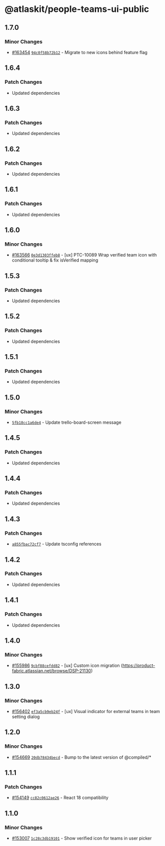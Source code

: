 # @atlaskit/people-teams-ui-public

## 1.7.0

### Minor Changes

- [#163454](https://stash.atlassian.com/projects/CONFCLOUD/repos/confluence-frontend/pull-requests/163454)
  [`94c0f58b72b12`](https://stash.atlassian.com/projects/CONFCLOUD/repos/confluence-frontend/commits/94c0f58b72b12) -
  Migrate to new icons behind feature flag

## 1.6.4

### Patch Changes

- Updated dependencies

## 1.6.3

### Patch Changes

- Updated dependencies

## 1.6.2

### Patch Changes

- Updated dependencies

## 1.6.1

### Patch Changes

- Updated dependencies

## 1.6.0

### Minor Changes

- [#163566](https://stash.atlassian.com/projects/CONFCLOUD/repos/confluence-frontend/pull-requests/163566)
  [`0e3d1303ffeb8`](https://stash.atlassian.com/projects/CONFCLOUD/repos/confluence-frontend/commits/0e3d1303ffeb8) -
  [ux] PTC-10089 Wrap verified team icon with conditional tooltip & fix isVerified mapping

## 1.5.3

### Patch Changes

- Updated dependencies

## 1.5.2

### Patch Changes

- Updated dependencies

## 1.5.1

### Patch Changes

- Updated dependencies

## 1.5.0

### Minor Changes

- [`5fb18cc1a6de4`](https://stash.atlassian.com/projects/CONFCLOUD/repos/confluence-frontend/commits/5fb18cc1a6de4) -
  Update trello-board-screen message

## 1.4.5

### Patch Changes

- Updated dependencies

## 1.4.4

### Patch Changes

- Updated dependencies

## 1.4.3

### Patch Changes

- [`a855fbac72cf7`](https://stash.atlassian.com/projects/CONFCLOUD/repos/confluence-frontend/commits/a855fbac72cf7) -
  Update tsconfig references

## 1.4.2

### Patch Changes

- Updated dependencies

## 1.4.1

### Patch Changes

- Updated dependencies

## 1.4.0

### Minor Changes

- [#155986](https://stash.atlassian.com/projects/CONFCLOUD/repos/confluence-frontend/pull-requests/155986)
  [`9cbf88cefdd82`](https://stash.atlassian.com/projects/CONFCLOUD/repos/confluence-frontend/commits/9cbf88cefdd82) -
  [ux] Custom icon migration (https://product-fabric.atlassian.net/browse/DSP-21130)

## 1.3.0

### Minor Changes

- [#156402](https://stash.atlassian.com/projects/CONFCLOUD/repos/confluence-frontend/pull-requests/156402)
  [`ef3a5cb9eb24f`](https://stash.atlassian.com/projects/CONFCLOUD/repos/confluence-frontend/commits/ef3a5cb9eb24f) -
  [ux] Visual indicator for external teams in team setting dialog

## 1.2.0

### Minor Changes

- [#154669](https://stash.atlassian.com/projects/CONFCLOUD/repos/confluence-frontend/pull-requests/154669)
  [`20db78434becd`](https://stash.atlassian.com/projects/CONFCLOUD/repos/confluence-frontend/commits/20db78434becd) -
  Bump to the latest version of @compiled/\*

## 1.1.1

### Patch Changes

- [#154149](https://stash.atlassian.com/projects/CONFCLOUD/repos/confluence-frontend/pull-requests/154149)
  [`cc82c0612ae26`](https://stash.atlassian.com/projects/CONFCLOUD/repos/confluence-frontend/commits/cc82c0612ae26) -
  React 18 compatibility

## 1.1.0

### Minor Changes

- [#153007](https://stash.atlassian.com/projects/CONFCLOUD/repos/confluence-frontend/pull-requests/153007)
  [`1c28c3db19101`](https://stash.atlassian.com/projects/CONFCLOUD/repos/confluence-frontend/commits/1c28c3db19101) -
  Show verified icon for teams in user picker
